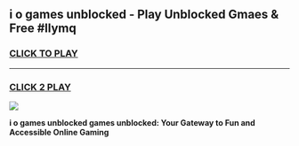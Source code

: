 
## i o games unblocked - Play Unblocked Gmaes & Free #llymq
<h3>
<a href="https://news.freeplayer.one?title=i_o_games_unblocked&ref=03M">CLICK TO PLAY</a></h3>
<hr>

<h3>
<a href="https://news.freeplayer.one?title=i_o_games_unblocked&ref=03M">CLICK 2 PLAY</a>
  
</h3>

<a href="https://news.freeplayer.one?title=i_o_games_unblocked&ref=03M"><img src="https://clearcache.store/games.png"></a>


**i o games unblocked games unblocked: Your Gateway to Fun and Accessible Online Gaming**
